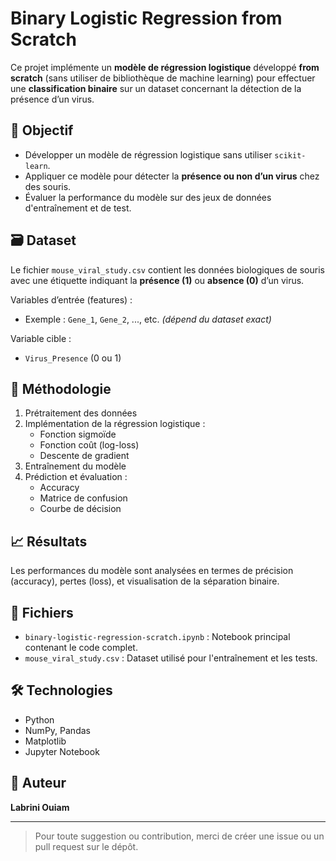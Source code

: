 # Binary Logistic Regression from Scratch

Ce projet implémente un **modèle de régression logistique** développé **from scratch** (sans utiliser de bibliothèque de machine learning) pour effectuer une **classification binaire** sur un dataset concernant la détection de la présence d’un virus.

## 🧪 Objectif

- Développer un modèle de régression logistique sans utiliser `scikit-learn`.
- Appliquer ce modèle pour détecter la **présence ou non d’un virus** chez des souris.
- Évaluer la performance du modèle sur des jeux de données d'entraînement et de test.

## 🗃️ Dataset

Le fichier `mouse_viral_study.csv` contient les données biologiques de souris avec une étiquette indiquant la **présence (1)** ou **absence (0)** d’un virus.

Variables d’entrée (features) :
- Exemple : `Gene_1`, `Gene_2`, ..., etc. *(dépend du dataset exact)*

Variable cible :
- `Virus_Presence` (0 ou 1)

## 🧠 Méthodologie

1. Prétraitement des données
2. Implémentation de la régression logistique :
   - Fonction sigmoïde
   - Fonction coût (log-loss)
   - Descente de gradient
3. Entraînement du modèle
4. Prédiction et évaluation :
   - Accuracy
   - Matrice de confusion
   - Courbe de décision

## 📈 Résultats

Les performances du modèle sont analysées en termes de précision (accuracy), pertes (loss), et visualisation de la séparation binaire.

## 📁 Fichiers

- `binary-logistic-regression-scratch.ipynb` : Notebook principal contenant le code complet.
- `mouse_viral_study.csv` : Dataset utilisé pour l'entraînement et les tests.

## 🛠️ Technologies

- Python
- NumPy, Pandas
- Matplotlib
- Jupyter Notebook

## 👤 Auteur

**Labrini Ouiam**  

---

> Pour toute suggestion ou contribution, merci de créer une issue ou un pull request sur le dépôt.
